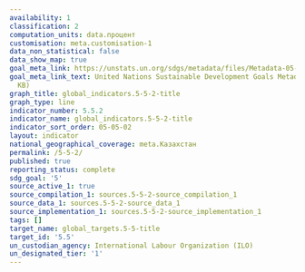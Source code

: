 ```yaml
---
availability: 1
classification: 2
computation_units: data.процент
customisation: meta.customisation-1
data_non_statistical: false
data_show_map: true
goal_meta_link: https://unstats.un.org/sdgs/metadata/files/Metadata-05-05-02.pdf
goal_meta_link_text: United Nations Sustainable Development Goals Metadata (PDF 372
  KB)
graph_title: global_indicators.5-5-2-title
graph_type: line
indicator_number: 5.5.2
indicator_name: global_indicators.5-5-2-title
indicator_sort_order: 05-05-02
layout: indicator
national_geographical_coverage: meta.Казахстан
permalink: /5-5-2/
published: true
reporting_status: complete
sdg_goal: '5'
source_active_1: true
source_compilation_1: sources.5-5-2-source_compilation_1
source_data_1: sources.5-5-2-source_data_1
source_implementation_1: sources.5-5-2-source_implementation_1
tags: []
target_name: global_targets.5-5-title
target_id: '5.5'
un_custodian_agency: International Labour Organization (ILO)
un_designated_tier: '1'
---
```

